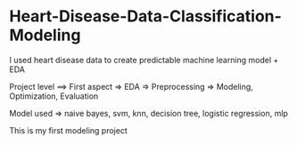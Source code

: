 # Heart-Disease-Data-Classification-Modeling
I used heart disease data to create predictable machine learning model + EDA

Project level ==> First aspect => EDA => Preprocessing => Modeling, Optimization, Evaluation 

Model used => naive bayes, svm, knn, decision tree, logistic regression, mlp 

This is my first modeling project
